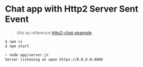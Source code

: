 # Chat app with Http2 Server Sent Event

> this as reference [http2-chat-example](https://github.com/ebakhtarov/http2-chat-example)

```sh
$ npm ci
$ npm start

> node app/server.js
Server listening on open https://0.0.0.0:4000
```
